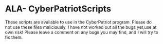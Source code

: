 # ALA- CyberPatriotScripts
These scripts are available to use in the CyberPatriot program.
Please do not use these files maliciously.
I have not worked out all the bugs yet,use at own risk!
Please leave a comment on any bugs you may find, and I will try to fix them.
